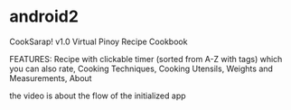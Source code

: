 android2
========
CookSarap! v1.0
Virtual Pinoy Recipe Cookbook

FEATURES: 
Recipe with clickable timer (sorted from A-Z with tags) which you can also rate, 
Cooking Techniques, 
Cooking Utensils, 
Weights and Measurements, 
About

the video is about the flow of the initialized app